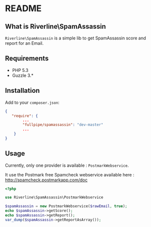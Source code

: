 # README

## What is Riverline\SpamAssassin

``Riverline\SpamAssassin`` is a simple lib to get SpamAssassin score and report for an Email.

## Requirements

* PHP 5.3
* Guzzle 3.*

## Installation

Add to your `composer.json`:
```json
{
   "require": {
        ...
        "fullpipe/spamassassin": "dev-master"
        ...
    }
}
```

## Usage

Currently, only one provider is available : ``PostmarkWebservice``.

It use the Postmark free Spamcheck webservice available here :
http://spamcheck.postmarkapp.com/doc

```php
<?php

use Riverline\SpamAssassin\PostmarkWebservice

$spamAssassin = new PostmarkWebservice($rawEmail, true);
echo $spamAssassin->getScore();
echo $spamAssassin->getReport();
var_dump($spamAssassin->getReportAsArray());
```
